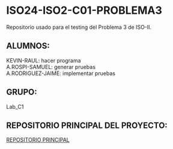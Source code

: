 # ISO24-ISO2-C01-PROBLEMA3

Repositorio usado para el testing del Problema 3 de ISO-II.  

## ALUMNOS:  
KEVIN-RAUL: hacer programa  
A.ROSPI-SAMUEL: generar pruebas  
A.RODRIGUEZ-JAIME: implementar pruebas  

## GRUPO:  
Lab_C1

## REPOSITORIO PRINCIPAL DEL PROYECTO:
[REPOSITORIO PRINCIPAL](https://github.com/KevinRuedas183/ISO24-ISO2-C01.git)
